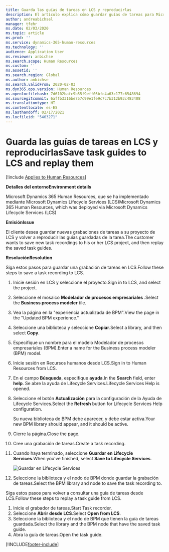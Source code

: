 ```yaml
---
title: Guarda las guías de tareas en LCS y reproducirlas
description: El artículo explica cómo guardar guías de tareas para Microsoft Dynamics Lifecycle Services (LCS) y, después, reproducirlas.
author: andreabichsel
manager: tfehr
ms.date: 02/03/2020
ms.topic: article
ms.prod: ''
ms.service: dynamics-365-human-resources
ms.technology: ''
audience: Application User
ms.reviewer: anbichse
ms.search.scope: Human Resources
ms.custom: ''
ms.assetid: ''
ms.search.region: Global
ms.author: anbichse
ms.search.validFrom: 2020-02-03
ms.dyn365.ops.version: Human Resources
ms.openlocfilehash: 7d6102bafc9b55f9eff05bfc4a63c177c6548694
ms.sourcegitcommit: 6affb3316be757c99e1fe9c7c7b312b93c483408
ms.translationtype: HT
ms.contentlocale: es-ES
ms.lasthandoff: 02/17/2021
ms.locfileid: "5463271"
---
```

# <a name="save-task-guides-to-lcs-and-replay-them"></a><span data-ttu-id="44352-103">Guarda las guías de tareas en LCS y reproducirlas</span><span class="sxs-lookup"><span data-stu-id="44352-103">Save task guides to LCS and replay them</span></span>

[!include [Applies to Human Resources](../includes/applies-to-hr.md)]

<span data-ttu-id="44352-104">**Detalles del entorno**</span><span class="sxs-lookup"><span data-stu-id="44352-104">**Environment details**</span></span> 

<span data-ttu-id="44352-105">Microsoft Dynamics 365 Human Resources, que se ha implementado mediante Microsoft Dynamics Lifecycle Services (LCS)</span><span class="sxs-lookup"><span data-stu-id="44352-105">Microsoft Dynamics 365 Human Resources, which was deployed via Microsoft Dynamics Lifecycle Services (LCS)</span></span>

<span data-ttu-id="44352-106">**Emisión**</span><span class="sxs-lookup"><span data-stu-id="44352-106">**Issue**</span></span>

<span data-ttu-id="44352-107">El cliente desea guardar nuevas grabaciones de tareas a su proyecto de LCS y volver a reproducir las guías guardadas de la tarea.</span><span class="sxs-lookup"><span data-stu-id="44352-107">The customer wants to save new task recordings to his or her LCS project, and then replay the saved task guides.</span></span>

<span data-ttu-id="44352-108">**Resolución**</span><span class="sxs-lookup"><span data-stu-id="44352-108">**Resolution**</span></span>

<span data-ttu-id="44352-109">Siga estos pasos para guardar una grabación de tareas en LCS.</span><span class="sxs-lookup"><span data-stu-id="44352-109">Follow these steps to save a task recording to LCS.</span></span>

1. <span data-ttu-id="44352-110">Inicie sesión en LCS y seleccione el proyecto.</span><span class="sxs-lookup"><span data-stu-id="44352-110">Sign in to LCS, and select the project.</span></span>
2. <span data-ttu-id="44352-111">Seleccione el mosaico **Modelador de procesos empresariales** .</span><span class="sxs-lookup"><span data-stu-id="44352-111">Select the **Business process modeler** tile.</span></span>
3. <span data-ttu-id="44352-112">Vea la página en la "experiencia actualizada de BPM".</span><span class="sxs-lookup"><span data-stu-id="44352-112">View the page in the "Updated BPM experience."</span></span>
4. <span data-ttu-id="44352-113">Seleccione una biblioteca y seleccione **Copiar**.</span><span class="sxs-lookup"><span data-stu-id="44352-113">Select a library, and then select **Copy**.</span></span>
5. <span data-ttu-id="44352-114">Especifique un nombre para el modelo Modelador de procesos empresariales (BPM).</span><span class="sxs-lookup"><span data-stu-id="44352-114">Enter a name for the Business process modeler (BPM) model.</span></span>
6. <span data-ttu-id="44352-115">Inicie sesión en Recursos humanos desde LCS.</span><span class="sxs-lookup"><span data-stu-id="44352-115">Sign in to Human Resources from LCS.</span></span>
7. <span data-ttu-id="44352-116">En el campo **Búsqueda**, especifique **ayuda**.</span><span class="sxs-lookup"><span data-stu-id="44352-116">In the **Search** field, enter **help**.</span></span> <span data-ttu-id="44352-117">Se abre la ayuda de Lifecycle Services.</span><span class="sxs-lookup"><span data-stu-id="44352-117">Lifecycle Services Help is opened.</span></span>
8. <span data-ttu-id="44352-118">Seleccione el botón **Actualización** para la configuración de la Ayuda de Lifecycle Services.</span><span class="sxs-lookup"><span data-stu-id="44352-118">Select the **Refresh** button for Lifecycle Services Help configuration.</span></span>

    <span data-ttu-id="44352-119">Su nueva biblioteca de BPM debe aparecer, y debe estar activa.</span><span class="sxs-lookup"><span data-stu-id="44352-119">Your new BPM library should appear, and it should be active.</span></span>

9. <span data-ttu-id="44352-120">Cierre la página.</span><span class="sxs-lookup"><span data-stu-id="44352-120">Close the page.</span></span>
10. <span data-ttu-id="44352-121">Cree una grabación de tareas.</span><span class="sxs-lookup"><span data-stu-id="44352-121">Create a task recording.</span></span>
11. <span data-ttu-id="44352-122">Cuando haya terminado, seleccione **Guardar en Lifecycle Services**.</span><span class="sxs-lookup"><span data-stu-id="44352-122">When you've finished, select **Save to Lifecycle Services**.</span></span>

    ![Guardar en Lifecycle Services](media/task-guides.png)

12. <span data-ttu-id="44352-124">Seleccione la biblioteca y el nodo de BPM donde guardar la grabación de tareas.</span><span class="sxs-lookup"><span data-stu-id="44352-124">Select the BPM library and node to save the task recording to.</span></span>

<span data-ttu-id="44352-125">Siga estos pasos para volver a consultar una guía de tareas desde LCS.</span><span class="sxs-lookup"><span data-stu-id="44352-125">Follow these steps to replay a task guide from LCS.</span></span>

1. <span data-ttu-id="44352-126">Inicie el grabador de tareas.</span><span class="sxs-lookup"><span data-stu-id="44352-126">Start Task recorder.</span></span>
2. <span data-ttu-id="44352-127">Seleccione **Abrir desde LCS**.</span><span class="sxs-lookup"><span data-stu-id="44352-127">Select **Open from LCS**.</span></span>
3. <span data-ttu-id="44352-128">Seleccione la biblioteca y el nodo de BPM que tienen la guía de tareas guardada.</span><span class="sxs-lookup"><span data-stu-id="44352-128">Select the library and the BPM node that have the saved task guide.</span></span>
4. <span data-ttu-id="44352-129">Abra la guía de tareas.</span><span class="sxs-lookup"><span data-stu-id="44352-129">Open the task guide.</span></span>


[!INCLUDE[footer-include](../includes/footer-banner.md)]